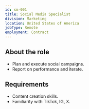 ```yaml
---
id: sm-001
title: Social Media Specialist
division: Marketing
location: United States of America
jobType: Remote
employment: Contract
---
```


## About the role

- Plan and execute social campaigns.
- Report on performance and iterate.

## Requirements

- Content creation skills.
- Familiarity with TikTok, IG, X.


